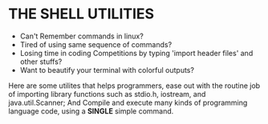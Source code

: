 <html>
	<body>
		<h1>THE SHELL UTILITIES</h1>
		<ul>
			<li>Can't Remember commands in linux?</li>
			<li>Tired of using same sequence of commands?</li>
			<li>Losing time in coding Competitions by typing 'import header files' and other stuffs?</li>
			<li>Want to beautify your terminal with colorful outputs?</li>
		</ul>
		<p> 
		Here are some utilites that helps programmers, ease out with the routine job of importing library functions such as stdio.h, iostream, and java.util.Scanner; And Compile and execute many kinds of programming language code, using a <b>SINGLE</b> simple command.
		</p>
	</body>
</html>
